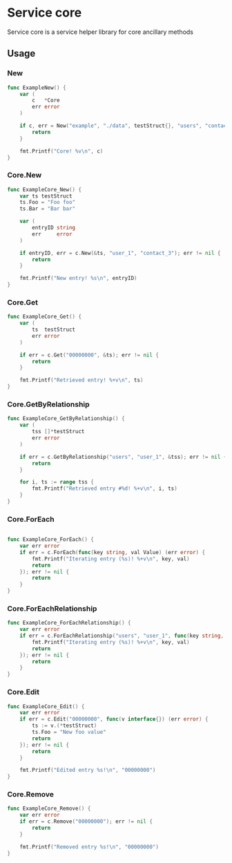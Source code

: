 # Service core
Service core is a service helper library for core ancillary methods

## Usage

### New
```go
func ExampleNew() {
	var (
		c   *Core
		err error
	)

	if c, err = New("example", "./data", testStruct{}, "users", "contacts"); err != nil {
		return
	}

	fmt.Printf("Core! %v\n", c)
}
```

### Core.New
```go
func ExampleCore_New() {
	var ts testStruct
	ts.Foo = "Foo foo"
	ts.Bar = "Bar bar"

	var (
		entryID string
		err     error
	)

	if entryID, err = c.New(&ts, "user_1", "contact_3"); err != nil {
		return
	}

	fmt.Printf("New entry! %s\n", entryID)
}
```

### Core.Get
```go
func ExampleCore_Get() {
	var (
		ts  testStruct
		err error
	)

	if err = c.Get("00000000", &ts); err != nil {
		return
	}

	fmt.Printf("Retrieved entry! %+v\n", ts)
}
```

### Core.GetByRelationship
```go
func ExampleCore_GetByRelationship() {
	var (
		tss []*testStruct
		err error
	)

	if err = c.GetByRelationship("users", "user_1", &tss); err != nil {
		return
	}

	for i, ts := range tss {
		fmt.Printf("Retrieved entry #%d! %+v\n", i, ts)
	}
}
```

### Core.ForEach
```go

func ExampleCore_ForEach() {
	var err error
	if err = c.ForEach(func(key string, val Value) (err error) {
		fmt.Printf("Iterating entry (%s)! %+v\n", key, val)
		return
	}); err != nil {
		return
	}
}
```

### Core.ForEachRelationship
```go
func ExampleCore_ForEachRelationship() {
	var err error
	if err = c.ForEachRelationship("users", "user_1", func(key string, val Value) (err error) {
		fmt.Printf("Iterating entry (%s)! %+v\n", key, val)
		return
	}); err != nil {
		return
	}
}
```

### Core.Edit
```go
func ExampleCore_Edit() {
	var err error
	if err = c.Edit("00000000", func(v interface{}) (err error) {
		ts := v.(*testStruct)
		ts.Foo = "New foo value"
		return
	}); err != nil {
		return
	}

	fmt.Printf("Edited entry %s!\n", "00000000")
}
```

### Core.Remove
```go
func ExampleCore_Remove() {
	var err error
	if err = c.Remove("00000000"); err != nil {
		return
	}

	fmt.Printf("Removed entry %s!\n", "00000000")
}
```
